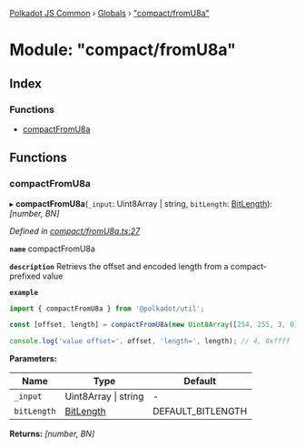 [Polkadot JS Common](../README.md) › [Globals](../globals.md) › ["compact/fromU8a"](_compact_fromu8a_.md)

# Module: "compact/fromU8a"

## Index

### Functions

* [compactFromU8a](_compact_fromu8a_.md#compactfromu8a)

## Functions

###  compactFromU8a

▸ **compactFromU8a**(`_input`: Uint8Array | string, `bitLength`: [BitLength](_compact_types_.md#bitlength)): *[number, BN]*

*Defined in [compact/fromU8a.ts:27](https://github.com/polkadot-js/common/blob/f76a4a98/packages/util/src/compact/fromU8a.ts#L27)*

**`name`** compactFromU8a

**`description`** Retrievs the offset and encoded length from a compact-prefixed value

**`example`** 
<BR>

```javascript
import { compactFromU8a } from '@polkadot/util';

const [offset, length] = compactFromU8a(new Uint8Array([254, 255, 3, 0]), 32));

console.log('value offset=', offset, 'length=', length); // 4, 0xffff
```

**Parameters:**

Name | Type | Default |
------ | ------ | ------ |
`_input` | Uint8Array &#124; string | - |
`bitLength` | [BitLength](_compact_types_.md#bitlength) | DEFAULT_BITLENGTH |

**Returns:** *[number, BN]*
